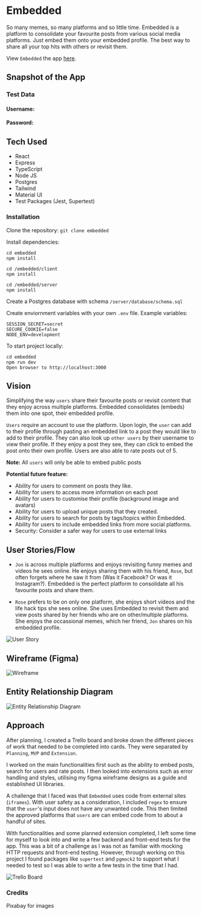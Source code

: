 # Embedded

So many memes, so many platforms and so little time. Embedded is a platform to consolidate your favourite posts from various social media platforms. Just embed them onto your embedded profile. The best way to share all your top hits with others or revisit them.

View `Embedded` the app [here](https://embedded-the-app.herokuapp.com/).

## Snapshot of the App

### Test Data

#### Username:

#### Password:

## Tech Used

-   React
-   Express
-   TypeScript
-   Node JS
-   Postgres
-   Tailwind
-   Material UI
-   Test Packages (Jest, Supertest)

### Installation

Clone the repository:
`git clone embedded`

Install dependencies:

```
cd embedded
npm install

cd /embedded/client
npm install

cd /embedded/server
npm install
```

Create a Postgres database with schema `/server/database/schema.sql`

Create enviornment variables with your own `.env` file. Example variables:

```
SESSION_SECRET=secret
SECURE_COOKIE=false
NODE_ENV=development
```

To start project locally:

```
cd embedded
npm run dev
Open browser to http://localhost:3000
```

## Vision

Simplifying the way `users` share their favourite posts or revisit content that they enjoy across multiple platforms. Embedded consolidates (embeds) them into one spot, their embedded profile.

`Users` require an account to use the platform. Upon login, the `user` can add to their profile through pasting an embedded link to a post they would like to add to their profile. They can also look up `other users` by their username to view their profile. If they enjoy a post they see, they can click to embed the post onto their own profile. Users are also able to rate posts out of 5.

**Note:** All `users` will only be able to embed public posts

**Potential future feature:**

-   Ability for users to comment on posts they like.
-   Ability for users to access more information on each post
-   Ability for users to customise their profile (background image and avatars)
-   Ability for users to upload unique posts that they created.
-   Ability for users to search for posts by tags/topics within Embedded.
-   Ability for users to include embedded links from more social platforms.
-   Security: Consider a safer way for users to use external links

## User Stories/Flow

-   `Jon` is across multiple platforms and enjoys revisiting funny memes and videos he sees online. He enjoys sharing them with his friend, `Rose`, but often forgets where he saw it from (Was it Facebook? Or was it Instagram?). Embedded is the perfect platform to consolidate all his favourite posts and share them.

-   `Rose` prefers to be on only one platform, she enjoys short videos and the life hack tips she sees online. She uses Embedded to revisit them and view posts shared by her friends who are on other/multiple platforms. She enjoys the occassional memes, which her friend, `Jon` shares on his embedded profile.

![User Story](/assets/userStory.png)

## Wireframe (Figma)

![Wireframe](/assets/wireframe.png)

## Entity Relationship Diagram

![Entity Relationship Diagram](/assets/final-erd.png)

## Approach

After planning, I created a Trello board and broke down the different pieces of work that needed to be completed into cards. They were separated by `Planning`, `MVP` and `Extension`.

I worked on the main functionalities first such as the ability to embed posts, search for users and rate posts. I then looked into extensions such as error handling and styles, utilising my figma wireframe designs as a guide and established UI libraries.

A challenge that I faced was that `Embedded` uses code from external sites (`iframes`). With user safety as a consideration, I included `regex` to ensure that the `user`'s input does not have any unwanted code. This then limited the approved platforms that `users` are can embed code from to about a handful of sites.

With functionalities and some planned extension completed, I left some time for myself to look into and write a few backend and front-end tests for the app. This was a bit of a challenge as I was not as familiar with mocking HTTP requests and front-end testing. However, through working on this project I found packages like `supertest` and `pgmock2` to support what I needed to test so I was able to write a few tests in the time that I had.

![Trello Board](/assets/TrelloBoard.png)

### Credits

Pixabay for images
